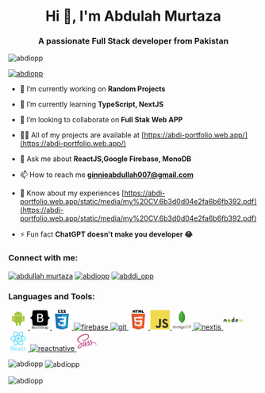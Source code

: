<h1 align="center">Hi 👋, I'm Abdulah Murtaza</h1>
<h3 align="center">A passionate Full Stack developer from Pakistan</h3>

<p align="left"> <img src="https://komarev.com/ghpvc/?username=abdiopp&label=Profile%20views&color=0e75b6&style=flat" alt="abdiopp" /> </p>

<p align="left"> <a href="https://github.com/ryo-ma/github-profile-trophy"><img src="https://github-profile-trophy.vercel.app/?username=abdiopp" alt="abdiopp" /></a> </p>

- 🔭 I’m currently working on **Random Projects**

- 🌱 I’m currently learning **TypeScript, NextJS**

- 👯 I’m looking to collaborate on **Full Stak Web APP**

- 👨‍💻 All of my projects are available at [https://abdi-portfolio.web.app/](https://abdi-portfolio.web.app/)

- 💬 Ask me about **ReactJS,Google Firebase, MonoDB**

- 📫 How to reach me **ginnieabdullah007@gmail.com**

- 📄 Know about my experiences [https://abdi-portfolio.web.app/static/media/my%20CV.6b3d0d04e2fa6b6fb392.pdf](https://abdi-portfolio.web.app/static/media/my%20CV.6b3d0d04e2fa6b6fb392.pdf)

- ⚡ Fun fact **ChatGPT doesn't make you developer 😂**

<h3 align="left">Connect with me:</h3>
<p align="left">
<a href="https://www.linkedin.com/in/abdullah-murtaza-7bb409177/" target="blank"><img align="center" src="https://raw.githubusercontent.com/rahuldkjain/github-profile-readme-generator/master/src/images/icons/Social/linked-in-alt.svg" alt="abdullah murtaza" height="30" width="40" /></a>
<a href="https://fb.com/abdiopp" target="blank"><img align="center" src="https://raw.githubusercontent.com/rahuldkjain/github-profile-readme-generator/master/src/images/icons/Social/facebook.svg" alt="abdiopp" height="30" width="40" /></a>
<a href="https://instagram.com/abddi_opp" target="blank"><img align="center" src="https://raw.githubusercontent.com/rahuldkjain/github-profile-readme-generator/master/src/images/icons/Social/instagram.svg" alt="abddi_opp" height="30" width="40" /></a>
</p>

<h3 align="left">Languages and Tools:</h3>
<p align="left"> <a href="https://developer.android.com" target="_blank" rel="noreferrer"> <img src="https://raw.githubusercontent.com/devicons/devicon/master/icons/android/android-original-wordmark.svg" alt="android" width="40" height="40"/> </a> <a href="https://getbootstrap.com" target="_blank" rel="noreferrer"> <img src="https://raw.githubusercontent.com/devicons/devicon/master/icons/bootstrap/bootstrap-plain-wordmark.svg" alt="bootstrap" width="40" height="40"/> </a> <a href="https://www.w3schools.com/css/" target="_blank" rel="noreferrer"> <img src="https://raw.githubusercontent.com/devicons/devicon/master/icons/css3/css3-original-wordmark.svg" alt="css3" width="40" height="40"/> </a> <a href="https://firebase.google.com/" target="_blank" rel="noreferrer"> <img src="https://www.vectorlogo.zone/logos/firebase/firebase-icon.svg" alt="firebase" width="40" height="40"/> </a> <a href="https://git-scm.com/" target="_blank" rel="noreferrer"> <img src="https://www.vectorlogo.zone/logos/git-scm/git-scm-icon.svg" alt="git" width="40" height="40"/> </a> <a href="https://www.w3.org/html/" target="_blank" rel="noreferrer"> <img src="https://raw.githubusercontent.com/devicons/devicon/master/icons/html5/html5-original-wordmark.svg" alt="html5" width="40" height="40"/> </a> <a href="https://developer.mozilla.org/en-US/docs/Web/JavaScript" target="_blank" rel="noreferrer"> <img src="https://raw.githubusercontent.com/devicons/devicon/master/icons/javascript/javascript-original.svg" alt="javascript" width="40" height="40"/> </a> <a href="https://www.mongodb.com/" target="_blank" rel="noreferrer"> <img src="https://raw.githubusercontent.com/devicons/devicon/master/icons/mongodb/mongodb-original-wordmark.svg" alt="mongodb" width="40" height="40"/> </a> <a href="https://nextjs.org/" target="_blank" rel="noreferrer"> <img src="https://cdn.worldvectorlogo.com/logos/nextjs-2.svg" alt="nextjs" width="40" height="40"/> </a> <a href="https://nodejs.org" target="_blank" rel="noreferrer"> <img src="https://raw.githubusercontent.com/devicons/devicon/master/icons/nodejs/nodejs-original-wordmark.svg" alt="nodejs" width="40" height="40"/> </a> <a href="https://reactjs.org/" target="_blank" rel="noreferrer"> <img src="https://raw.githubusercontent.com/devicons/devicon/master/icons/react/react-original-wordmark.svg" alt="react" width="40" height="40"/> </a> <a href="https://reactnative.dev/" target="_blank" rel="noreferrer"> <img src="https://reactnative.dev/img/header_logo.svg" alt="reactnative" width="40" height="40"/> </a> <a href="https://sass-lang.com" target="_blank" rel="noreferrer"> <img src="https://raw.githubusercontent.com/devicons/devicon/master/icons/sass/sass-original.svg" alt="sass" width="40" height="40"/> </a> </p>

<p><img align="left" src="https://github-readme-stats.vercel.app/api/top-langs?username=abdiopp&show_icons=true&locale=en&layout=compact" alt="abdiopp" /></p>

<p>&nbsp;<img align="center" src="https://github-readme-stats.vercel.app/api?username=abdiopp&show_icons=true&locale=en" alt="abdiopp" /></p>

<p><img align="center" src="https://github-readme-streak-stats.herokuapp.com/?user=abdiopp&" alt="abdiopp" /></p>
